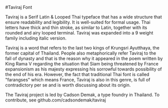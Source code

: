 #Taviraj Font

Taviraj is a Serif Latin & Looped Thai typeface that has a wide structure that ensure readability and legibility. It is well-suited for formal usage. Thai letters have thick and thin stroke, as similar to Latin, together with its rounded and airy looped terminal. Taviraj was expanded into a 9 weight family including italic version. 

Taviraj is a word that refers to the last two kings of Krungsri Ayutthaya, the former capital of Thailand. People also metaphorically refer Taviraj to the fall of dynasty and that is the reason why it appeared in the poem written by King Rama V regarding the situation that Siam being threatened by France expansionism as his majesty expressing his sorrowful towards possibility of the end of his era. However, the fact that traditional Thai font is called "farangses" which means France, Taviraj is also in this genre, is full of contradictory per se and is worth discussing about its origin.

The Taviraj project is led by Cadson Demak, a type foundry in Thailand. To contribute, see github.com/cadsondemak/taviraj
